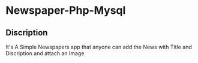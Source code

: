 # Newspaper-Php-Mysql

## Discription 
It's A Simple Newspapers app that anyone can add the News with Title and Discription and attach an Image
